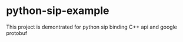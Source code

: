 # python-sip-example
This project is demontrated for python sip binding C++ api and google protobuf
